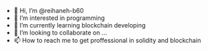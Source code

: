 - 👋 Hi, I’m @reihaneh-b60
- 👀 I’m interested in programming
- 🌱 I’m currently learning blockchain developing
- 💞️ I’m looking to collaborate on ...
- 📫 How to reach me to get proffessional in solidity and blockchain

<!---
reihaneh-b60/reihaneh-b60 is a ✨ special ✨ repository because its `README.md` (this file) appears on your GitHub profile.
You can click the Preview link to take a look at your changes.
--->
